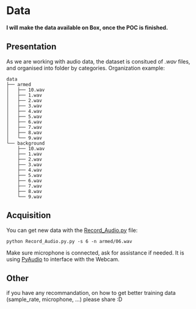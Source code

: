 # Data

**I will make the data available on Box, once the POC is finished.**

## Presentation

As we are working with audio data, the dataset is consitued of *.wav* files, and organised into folder by categories.
Organization example:
```
data
├── armed
│   ├── 10.wav
│   ├── 1.wav
│   ├── 2.wav
│   ├── 3.wav
│   ├── 4.wav
│   ├── 5.wav
│   ├── 6.wav
│   ├── 7.wav
│   ├── 8.wav
│   └── 9.wav
└── background
    ├── 10.wav
    ├── 1.wav
    ├── 2.wav
    ├── 3.wav
    ├── 4.wav
    ├── 5.wav
    ├── 6.wav
    ├── 7.wav
    ├── 8.wav
    └── 9.wav
```

## Acquisition

You can get new data with the [Record_Audio.py](Record_Audio.py) file:
```
python Record_Audio.py.py -s 6 -n armed/06.wav
```
Make sure microphone is connected, ask for assistance if needed. It is using [PyAudio](https://pypi.org/project/PyAudio/) to interface with the Webcam.

## Other
if you have any recommandation, on how to get better training data (sample_rate, microphone, ...) please share :D